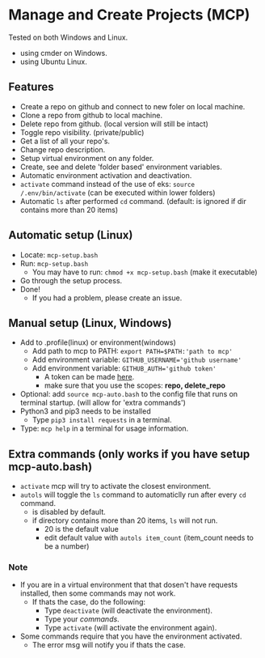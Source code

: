 # Manage and Create Projects (MCP)

Tested on both Windows and Linux.

- using cmder on Windows.
- using Ubuntu Linux.

## Features

- Create a repo on github and connect to new foler on local machine.
- Clone a repo from github to local machine.
- Delete repo from github. (local version will still be intact)
- Toggle repo visibility. (private/public)
- Get a list of all your repo's.
- Change repo description.
- Setup virtual environment on any folder.
- Create, see and delete 'folder based' environment variables.
- Automatic environment activation and deactivation.
- `activate` command instead of the use of eks: `source /.env/bin/activate` (can be executed within lower folders)
- Automatic `ls` after performed `cd` command. (default: is ignored if dir contains more than 20 items)

## Automatic setup (Linux)

- Locate: `mcp-setup.bash`
- Run: `mcp-setup.bash`
  - You may have to run: `chmod +x mcp-setup.bash` (make it executable)
- Go through the setup process.
- Done!
  - If you had a problem, please create an issue.

## Manual setup (Linux, Windows)

- Add to .profile(linux) or environment(windows)
  - Add path to mcp to PATH: `export PATH=$PATH:'path to mcp'`
  - Add environment variable: `GITHUB_USERNAME='github username'`
  - Add environment variable: `GITHUB_AUTH='github token'`
    - A token can be made [here](https://github.com/settings/tokens).
    - make sure that you use the scopes: **repo, delete_repo**
- Optional: add `source mcp-auto.bash` to the config file that runs on terminal startup. (will allow for 'extra commands')
- Python3 and pip3 needs to be installed
  - Type `pip3 install requests` in a terminal.
- Type: `mcp help` in a terminal for usage information.

## Extra commands (only works if you have setup mcp-auto.bash)

- `activate` mcp will try to activate the closest environment.
- `autols` will toggle the `ls` command to automaticlly run after every `cd` command.
  - is disabled by default.
  - if directory contains more than 20 items, `ls` will not run.
    - 20 is the default value
    - edit default value with `autols item_count` (item_count needs to be a number)

### Note

- If you are in a virtual environment that that dosen't have requests installed, then some commands may not work.
  - If thats the case, do the following:
    - Type `deactivate` (will deactivate the environment).
    - Type your *commands*.
    - Type `activate` (will activate the environment again).
- Some commands require that you have the environment activated.
  - The error msg will notify you if thats the case.
